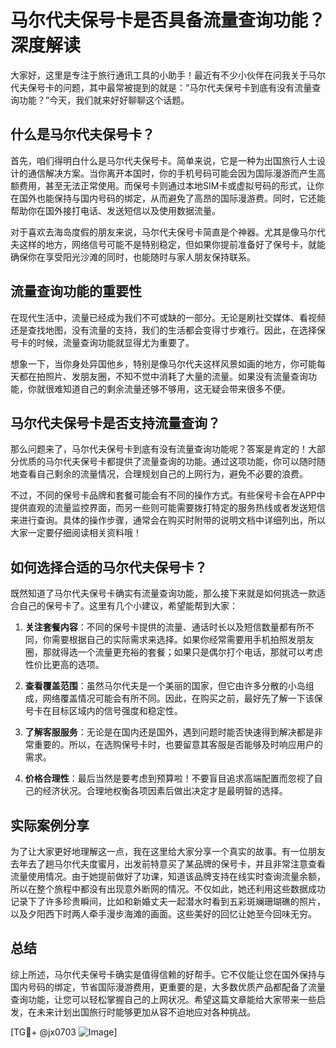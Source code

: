 # 马尔代夫保号卡是否具备流量查询功能？深度解读

大家好，这里是专注于旅行通讯工具的小助手！最近有不少小伙伴在问我关于马尔代夫保号卡的问题，其中最常被提到的就是：“马尔代夫保号卡到底有没有流量查询功能？”今天，我们就来好好聊聊这个话题。

## 什么是马尔代夫保号卡？

首先，咱们得明白什么是马尔代夫保号卡。简单来说，它是一种为出国旅行人士设计的通信解决方案。当你离开本国时，你的手机号码可能会因为国际漫游而产生高额费用，甚至无法正常使用。而保号卡则通过本地SIM卡或虚拟号码的形式，让你在国外也能保持与国内号码的绑定，从而避免了高昂的国际漫游费。同时，它还能帮助你在国外接打电话、发送短信以及使用数据流量。

对于喜欢去海岛度假的朋友来说，马尔代夫保号卡简直是个神器。尤其是像马尔代夫这样的地方，网络信号可能不是特别稳定，但如果你提前准备好了保号卡，就能确保你在享受阳光沙滩的同时，也能随时与家人朋友保持联系。

## 流量查询功能的重要性

在现代生活中，流量已经成为我们不可或缺的一部分。无论是刷社交媒体、看视频还是查找地图，没有流量的支持，我们的生活都会变得寸步难行。因此，在选择保号卡的时候，流量查询功能就显得尤为重要了。

想象一下，当你身处异国他乡，特别是像马尔代夫这样风景如画的地方，你可能每天都在拍照片、发朋友圈，不知不觉中消耗了大量的流量。如果没有流量查询功能，你就很难知道自己的剩余流量还够不够用，这无疑会带来很多不便。

## 马尔代夫保号卡是否支持流量查询？

那么问题来了，马尔代夫保号卡到底有没有流量查询功能呢？答案是肯定的！大部分优质的马尔代夫保号卡都提供了流量查询的功能。通过这项功能，你可以随时随地查看自己剩余的流量情况，合理规划自己的上网行为，避免不必要的浪费。

不过，不同的保号卡品牌和套餐可能会有不同的操作方式。有些保号卡会在APP中提供直观的流量监控界面，而另一些则可能需要拨打特定的服务热线或者发送短信来进行查询。具体的操作步骤，通常会在购买时附带的说明文档中详细列出，所以大家一定要仔细阅读相关资料哦！

## 如何选择合适的马尔代夫保号卡？

既然知道了马尔代夫保号卡确实有流量查询功能，那么接下来就是如何挑选一款适合自己的保号卡了。这里有几个小建议，希望能帮到大家：

1. **关注套餐内容**：不同的保号卡提供的流量、通话时长以及短信数量都有所不同，你需要根据自己的实际需求来选择。如果你经常需要用手机拍照发朋友圈，那就得选一个流量更充裕的套餐；如果只是偶尔打个电话，那就可以考虑性价比更高的选项。

2. **查看覆盖范围**：虽然马尔代夫是一个美丽的国家，但它由许多分散的小岛组成，网络覆盖情况可能会有所不同。因此，在购买之前，最好先了解一下该保号卡在目标区域内的信号强度和稳定性。

3. **了解客服服务**：无论是在国内还是国外，遇到问题时能否快速得到解决都是非常重要的。所以，在选购保号卡时，也要留意其客服是否能够及时响应用户的需求。

4. **价格合理性**：最后当然是要考虑到预算啦！不要盲目追求高端配置而忽视了自己的经济状况。合理地权衡各项因素后做出决定才是最明智的选择。

## 实际案例分享

为了让大家更好地理解这一点，我在这里给大家分享一个真实的故事。有一位朋友去年去了趟马尔代夫度蜜月，出发前特意买了某品牌的保号卡，并且非常注意查看流量使用情况。由于她提前做好了功课，知道该品牌支持在线实时查询流量余额，所以在整个旅程中都没有出现意外断网的情况。不仅如此，她还利用这些数据成功记录下了许多珍贵瞬间，比如和新婚丈夫一起潜水时看到五彩斑斓珊瑚礁的照片，以及夕阳西下时两人牵手漫步海滩的画面。这些美好的回忆让她至今回味无穷。

## 总结

综上所述，马尔代夫保号卡确实是值得信赖的好帮手。它不仅能让您在国外保持与国内号码的绑定，节省国际漫游费用，更重要的是，大多数优质产品都配备了流量查询功能，让您可以轻松掌握自己的上网状况。希望这篇文章能给大家带来一些启发，在未来计划出国旅行时能够更加从容不迫地应对各种挑战。

[TG💪+ @jx0703 ![Image](https://github.com/user-attachments/assets/dbca1d08-cadb-493c-b0ec-ad6f7a83f270)]